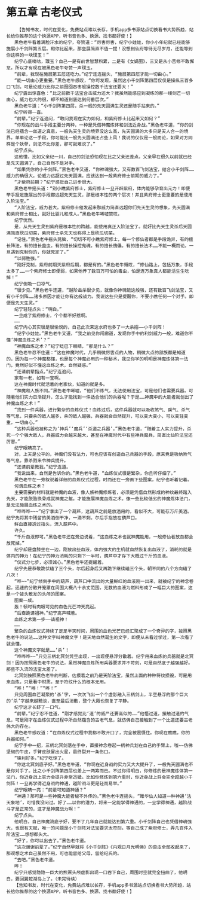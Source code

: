 # 第五章 古老仪式
        【告知书友，时代在变化，免费站点难以长存，手机app多书源站点切换看书大势所趋，站长给你推荐的这个换源APP，听书音色多、换源、找书都好使！】
       黑色老牛看着满脸汗水的纪宁，夸赞道：“厉害厉害，纪宁小娃娃，你小小年纪就已经能够施展小千剑阵第五层。和你比起来，那垒展简直不值一提！没想到仙府等待无尽岁月，还能等到你这样的一块璞玉！”
       纪宁心底嘀咕，璞玉？自己一是有前世智慧积累，二是有《女娲图》，三又是从小苦修不敢懈怠。所以才有现在被黑色老牛夸赞一声璞玉。
       “前辈，我现在施展第五层还吃力。”纪宁连连摇头，“施展第四层才能一切由心。”
       “能一切由心更重要。”黑色老牛感叹，“你可发现，虽然这小千剑阵第四层仅仅是操纵三百多口飞剑，可是论威力比你之前囫囵吞枣般操控数千法宝还要大！”
       纪宁露出惊喜色：“比之前数千法宝合击威力还大？我虽然能感应到凝练的那一缕剑芒一切由心，威力也大的很，却不知道到底达到何番层次。”
       黑色老牛道：“小千剑阵第四层，杀一般的先天圆满生灵还是随手拈来的。”
       纪宁听得一喜。
       “前辈。”纪宁连追问，“敢问我现在实力如何，和紫府修士比起来又如何？”
       “你现在的战斗手段主要分两种，一种是凭借神魔炼体和剑法近身战。”黑色老牛道，“你的剑法已经蕴含一丝道之真意，一般先天生灵的境界没这么高，先天圆满的大多只是天人合一的境界。单单论这一手段，你可能比一般先天圆满还占些上风！我说的仅仅是一般而论，如果对方同样是个妖孽，剑法不比你差，那可就难说了。”
       纪宁点头。
       这他懂，比如父亲纪一川，自己的剑法恐怕现在比之父亲还差点。父亲早在很久以前就已经是先天圆满了，自己自然不是对手。
       “如果凭你的小千剑阵。”黑色老牛又道，“你神魂强大，又有数百飞剑法宝，结合小千剑阵……威力的确很大。论威力远超过先天圆满，应该达到一般紫府修士前期的威力了。”
       “才紫府前期？”纪宁感觉自己进步很大。
       黑色老牛摇头道：“别小瞧紫府修士，紫府修士一旦开辟紫府，体内能够孕育出元力！即便举手投足施展出的手段都远超先天生灵，那是根本性的两个层次！并且紫府修士更重要的是使用入阶法宝。”
       “入阶法宝，威力甚大。紫府修士催发起来那威力简直远超你们先天生灵的想象，先天圆满和紫府修士相比，就好比婴儿和成人。”黑色老牛唏嘘赞叹。
       纪宁恍然。
       是，从先天生灵到紫府是根本性的跨越，能使用真正入阶法宝了。就好比先天生灵杀后天圆满简直砍瓜切菜，紫府修士杀先天也称得上是砍瓜切菜。
       “记住。”黑色老牛摇头晃脑，“切切不可小瞧紫府修士，每一个修仙者都是手段诡异，有的擅长阵法，有的擅长蛊虫，有的擅长操控鬼魂，有的擅长傀儡，有的擅长法术……不能一概而论。一旦遇到克制你的，你就死定了。”
       “以弱胜强。”
       “刚好克制，紫府前期灭紫府后期，都是有的。”黑色老牛慨叹，“修仙路上，包括万象，手段太多了……一个紫府修士即便弱，如果他养了数百万可怕的毒虫，怕是连万象真人都能活生生吃掉！”
       纪宁倒吸一口凉气。
       “很少见。”黑色老牛连道，“越阶击杀很少见，就像你神魂能这般强，还有数百飞剑法宝，又有小千剑阵……诸多原因才能让你有这般战力。我说这些只是提醒你，不要小瞧任何一个对手。即便是先天生灵。”
       纪宁轻轻点头：“明白。”
       一旦成了紫府修士，个个都不好惹啊。
       ……
       纪宁内心其实很是很愉悦的，自己此次来这水府也多了一大杀招——小千剑阵！
       “纪宁小娃娃。”黑色老牛又道，“我之前见你闯廊道，发现你手中的利剑威力一般，难道你不懂‘神魔血炼之术’？”
       “神魔血炼之术？”纪宁眨巴下眼睛，“那是什么？”
       黑色老牛忍不住道：“这在神魔时代，几乎稍微厉害点的人物，稍微大点的部族都是知道的，因为每一个神魔都懂，也是每个神魔必用的一种秘术，我见你学的明明是神魔炼体第一法门，竟然好似不懂这血炼之术，自然疑惑。”
       “还请前辈指点。”纪宁连追问。
       家有一老，如有一宝啊。
       这在神魔时代就活着的老家伙，知道的就是多。
       “神魔和人族不同。”黑色老牛唏嘘，“他们不炼气，无法使用法宝，可是他们也需要兵器。可随着他们实力日渐提升，怎么才能找到一件适合他们的兵器呢？于是……神魔中的大能者就创出了神魔血炼之术！”
       “找到一件兵器，进行繁杂的血炼仪式！血炼过后，这件兵器就可以吸收煞气、戾气、杀气等气息，只要杀的敌人越多，杀的敌人越强，兵器就会自然提升，可以变大变小，可以变轻变重，一切由心。”
       “这种兵器也被称之为‘神兵’‘魔兵’‘杀道之兵器’。”黑色老牛道，“随着主人实力提升，杀死一个个强大敌人，兵器威力会越来越大，甚至在神魔时代中有些神兵魔兵，简直比仙阶法宝还厉害。”
       纪宁眼睛亮了。
       对，上天是公平的，神魔们没有法力，可也应该有创造自己兵器的手段，原来竟是吸纳煞气等气息。靠杀戮来令神兵提升。
       “还请前辈教我。”纪宁连道。
       “我说出来，自然是告诉你的。”黑色老牛道，“血炼仪式很是繁杂，你且听仔细了。”
       黑色老牛在一旁叙说着详细的血炼仪式过程，时而还在一旁画下些图案，纪宁也听着记着。
       何谓血炼之术？
       主要需要的材料就是神魔的血液，像人族神魔修炼者，必须是凭借自然形成的神纹最终踏入先天，才能脱胎换骨成就神魔之躯。才能施展神魔血炼之术，像一些比较低劣的神魔炼体法门，是无法施展血炼之术的。
       “哗哗哗~~~”纪宁拿出了一个葫芦，这葫芦之前是放酒用的，看似不大，可能存万斤美酒。纪宁先将其中残留的美酒倒干净，一滴不剩。尔后手指放在葫芦口。
       鲜血直接透过指头，流入葫芦中。
       许久。
       “千斤血液即可。”黑色老牛还在旁边说着，“这血炼之术也就神魔能用，一般修仙者放血都会放死掉。”
       纪宁却是盘膝坐在一边，刚放出些血液，体内强大的生机就自然恢复出血液了，消耗的就是体内的神力！在纪宁的神力消耗的只剩下一半时，葫芦中才存下大概过千斤的血液。
       “仪式分七步，必须诚心。”黑色老牛还提醒着。
       纪宁先是恭敬跪伏磕了三个头，尔后起身后又再跪下继续磕三个头，朝不同的八个方向磕了八次！
       “哗~~”纪宁倾倒手中的葫芦，葫芦口中流出的大量鲜红的血液刚一出来，就被纪宁的神念卷起，迅速的分散开笼罩在周围大概八十余丈范围，无数的血液为燃料形成了一幅巨大的图案，这是一个披头散发的头颅的图案。
       图案一成。
       轰！顿时有肉眼可见的血色光芒冲天亮起。
       “后裔跪请祖神。”纪宁高声喊着。
       血炼之术第一步——请祖神！
       ……
       繁杂的血炼仪式持续了足足半天时间，周围的血色光芒已经汇聚成了一个奇异的字，按照黑色老牛的说法……这种文字叫神魔文字！是天地自然诞生的文字，即便从未看过学过，第一次看了就会懂。
       这个神魔文字就是……‘杀’！
       “哗哗哗~~”只见三柄北冥剑凭空出现，一出现便悬浮分散着。纪宁用来血炼的兵器就是北冥剑！因为按照黑色老牛的说法，虽然神魔血炼所用兵器要求并不苛刻，可是自然底子越强越好。那些不入流的法宝太差了。
       北冥剑按照黑色老牛的判断，估摸着之前乃是天阶法宝，虽然上面的种种符纹损毁，可是用来血炼，只是看中材质。至于符纹什么的根本无用。
       “哗！”“哗！”“哗！”
       只见周围血芒凝聚的‘杀’字，一次次飞出一个个虚影融入三柄剑上，半空悬浮的那个巨大的‘杀’字越来越黯淡，直至最后消散，整个大殿也恢复了平静。
       纪宁这才长舒了一口气。
       “前辈。”纪宁忍不住道，“刚才感觉比‘道’的威严还要高似的……”他悟过道，接触过道的气息，可是刚才在血炼仪式过程中所自然蕴含的古老气息，就仿佛自己接触到了一个比道还要古老伟大的存在。
       黑色老牛感叹道：“在血炼仪式过程中我都不敢开口了，完全被震慑住。你现在瞧瞧，你的兵器如何。”
       纪宁手中一招，三柄北冥剑落在手中，直接神念卷起一柄神兵划在自己的手臂上，嗤~~仿佛坚韧的牛皮，手臂皮肤冒出火星，最终裂开一条伤口。
       “锋利好多。”纪宁吃惊了。
       “你这北冥剑底子好。”黑色老牛道，“你现在近身战的实力又大大提升了，一般先天圆满也不是你对手了。比之小千剑阵第四层也差上一两筹而已。不过你得明白，你修炼的是神魔炼体第一法门，你近身战上实力会提升非常迅猛。比如你修炼到第六重时，你近身战上将会完全超越小千剑阵！一旦再学得近身战的神通，越阶战斗更是轻而易举。”
       纪宁眼睛一亮：“前辈可知道神通？”
       “神通？那可是一些神魔大能者秘不外传的。”黑色老牛连摇头，“雎华仙人知道一种神通‘法天象地’，可惜我没问过。好了……以你的潜力，将来一定能学得神通的，一旦学得神通，越阶战斗才是正常的，这才是神魔战力啊！”
       纪宁点头。
       他明白，自己神魔流底子好，要不了几年自己就能达到第六重。小千剑阵自己也凭借神魂强大，也很有天赋，唯一的问题是小千剑阵对法宝要求太苛刻。等自己成了紫府修士，弄几百件入阶法宝……想想都头大。
       “好了，你可以出去了。”黑色老牛道。
       “这次谢谢前辈了。”纪宁自然早就将《小千剑阵》《内观日月光明佛》的兽皮全部收起来了，那观想之术自己虽然不用，可也能留给父母，留给纪氏的。
       “去吧。”黑色老牛道。
       哗！
       纪宁只感觉隐隐一巨大的熊罴头颅虚影出现一口吞下自己，周围时空就完全扭曲了，他明白，要回翼蛇湖岛上了。（未完待续）
       【告知书友，时代在变化，免费站点难以长存，手机app多书源站点切换看书大势所趋，站长给你推荐的这个换源APP，听书音色多、换源、找书都好使！】